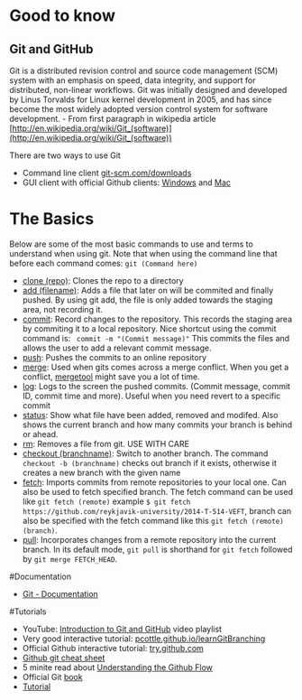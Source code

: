 # Good to know

## Git and GitHub

Git is a distributed revision control and source code management (SCM) system with an emphasis on speed, data integrity, and support for distributed, non-linear workflows. Git was initially designed and developed by Linus Torvalds for Linux kernel development in 2005, and has since become the most widely adopted version control system for software development. - From first paragraph in wikipedia article [http://en.wikipedia.org/wiki/Git_(software)](http://en.wikipedia.org/wiki/Git_(software))

There are two ways to use Git

* Command line client [git-scm.com/downloads](http://git-scm.com/downloads/)
* GUI client with official Github clients: [Windows](https://windows.github.com/) and [Mac](https://mac.github.com/)

# The Basics

Below are some of the most basic commands to use and terms to understand when using git. Note that when using the command line that before each command comes: ```git (Command here)```

* [clone (repo)](http://git-scm.com/docs/git-clone): Clones the repo to a directory
* [add (filename)](http://git-scm.com/docs/git-add): Adds a file that later on will be commited and finally pushed. By using git add, the file is only added towards the staging area, not recording it.
* [commit](http://git-scm.com/docs/git-commit): Record changes to the repository. This records the staging area by commiting it to a local repository. Nice shortcut using the commit command is: ``` commit -m "(Commit message)"``` This commits the files and allows the user to add a relevant commit message.
* [push](http://git-scm.com/docs/git-push): Pushes the commits to an online repository
* [merge](http://git-scm.com/docs/git-merge): Used when gits comes across a merge conflict. When you get a conflict, [mergetool](http://git-scm.com/docs/git-mergetool) might save you a lot of time.
* [log](http://git-scm.com/docs/git-log): Logs to the screen the pushed commits. (Commit message, commit ID, commit time and more). Useful when you need revert to a specific commit
* [status](http://git-scm.com/docs/git-status): Show what file have been added, removed and modifed. Also shows the current branch and how many commits your branch is behind or ahead.
* [rm](http://git-scm.com/docs/git-rm): Removes a file from git. USE WITH CARE
* [checkout (branchname)](http://git-scm.com/docs/git-checkout): Switch to another branch. The command ```checkout -b (branchname)``` checks out branch if it exists, otherwise it creates a new branch with the given name
* [fetch](https://www.atlassian.com/git/tutorials/syncing/git-fetch): Imports commits from remote repositories to your local one. Can also be used to fetch specified branch. The fetch command can be used like ```git fetch (remote)``` example  ```$ git fetch https://github.com/reykjavik-university/2014-T-514-VEFT```, branch can also be specified with the fetch command like this ```git fetch (remote) (branch)```.
* [pull](http://git-scm.com/docs/git-pull): Incorporates changes from a remote repository into the current branch. In its default mode, ```git pull``` is shorthand for ```git fetch``` followed by ```git merge FETCH_HEAD```.

#Documentation
* [Git - Documentation](http://git-scm.com/doc)

#Tutorials

* YouTube: [Introduction to Git and GitHub](https://www.youtube.com/playlist?list=PL5-da3qGB5IBLMp7LtN8Nc3Efd4hJq0kD) video playlist
* Very good interactive tutorial: [pcottle.github.io/learnGitBranching](http://pcottle.github.io/learnGitBranching/)
* Official Github interactive tutorial: [try.github.com](http://try.github.com/)
* [Github git cheat sheet](https://github.com/github/training-materials/blob/master/downloads/github-git-cheat-sheet.pdf?raw=true)
* 5 minite read about [Understanding the Github Flow](https://guides.github.com/introduction/flow/index.html)
* Official Git [book](http://git-scm.com/book)
* [Tutorial](https://www.atlassian.com/git/tutorials/syncing)
